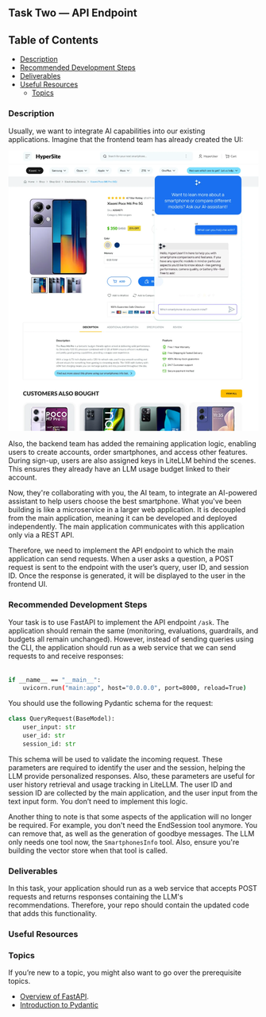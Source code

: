 ## **Task Two — API Endpoint**

## **Table of Contents**

- [Description](#Description)
- [Recommended Development Steps](#Recommended-Development-Steps)
- [Deliverables](#Deliverables)
- [Useful Resources](#Useful-resources)
    - [Topics](#Topics)

### **Description**

Usually, we want to integrate AI capabilities into our existing applications. Imagine that the frontend team has already created the UI:

![Potential UI](images/UI.png)

Also, the backend team has added the remaining application logic, enabling users to create accounts, order smartphones, and access other features. During sign-up, users are also assigned keys in LiteLLM behind the scenes. This ensures they already have an LLM usage budget linked to their account. 

Now, they're collaborating with you, the AI team, to integrate an AI-powered assistant to help users choose the best smartphone. What you've been building is like a microservice in a larger web application. It is decoupled from the main application, meaning it can be developed and deployed independently. The main application communicates with this application only via a REST API.

Therefore, we need to implement the API endpoint to which the main application can send requests. When a user asks a question, a POST request is sent to the endpoint with the user’s query, user ID, and session ID. Once the response is generated, it will be displayed to the user in the frontend UI.

### **Recommended Development Steps**

Your task is to use FastAPI to implement the API endpoint `/ask`. The application should remain the same (monitoring, evaluations, guardrails, and budgets all remain unchanged). However, instead of sending queries using the CLI, the application should run as a web service that we can send requests to and receive responses:

```bash

if __name__ == "__main__":
    uvicorn.run("main:app", host="0.0.0.0", port=8000, reload=True)
```

You should use the following Pydantic schema for the request:

```python
class QueryRequest(BaseModel):
    user_input: str
    user_id: str
    session_id: str
```

This schema will be used to validate the incoming request. These parameters are required to identify the user and the session, helping the LLM provide personalized responses. Also, these parameters are useful for user history retrieval and usage tracking in LiteLLM. The user ID and session ID are collected by the main application, and the user input from the text input form. You don’t need to implement this logic. 

Another thing to note is that some aspects of the application will no longer be required. For example, you don't need the EndSession tool anymore. You can remove that, as well as the generation of goodbye messages. The LLM only needs one tool now, the `SmartphonesInfo` tool. Also, ensure you're building the vector store when that tool is called. 

### **Deliverables**

In this task, your application should run as a web service that accepts POST requests and returns responses containing the LLM's recommendations. Therefore, your repo should contain the updated code that adds this functionality. 

### **Useful Resources**

### **Topics**

If you’re new to a topic, you might also want to go over the prerequisite topics. 

- [Overview of FastAPI](https://hyperskill.org/learn/step/52311).
- [Introduction to Pydantic](https://hyperskill.org/learn/step/52212)
